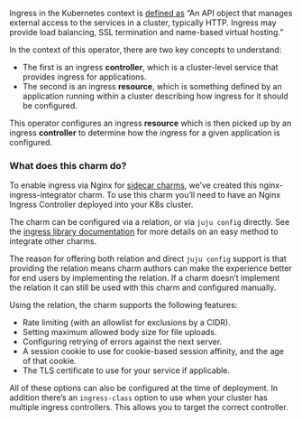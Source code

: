 Ingress in the Kubernetes context is [defined as](https://kubernetes.io/docs/concepts/services-networking/ingress/) “An API object that manages external access to the services in a cluster, typically HTTP. Ingress may provide load balancing, SSL termination and name-based virtual hosting.”

In the context of this operator, there are two key concepts to understand:

* The first is an ingress **controller**, which is a cluster-level service that provides ingress for applications.
* The second is an ingress **resource**, which is something defined by an application running within a cluster describing how ingress for it should be configured.

This operator configures an ingress **resource** which is then picked up by an ingress **controller** to determine how the ingress for a given application is configured.

### What does this charm do?

To enable ingress via Nginx for [sidecar charms](https://discourse.charmhub.io/t/the-future-of-charmed-operators-on-kubernetes/4361), we’ve created this nginx-ingress-integrator charm. To use this charm you’ll need to have an Nginx Ingress Controller deployed into your K8s cluster.

The charm can be configured via a relation, or via `juju config` directly. See the [ingress library documentation](https://charmhub.io/nginx-ingress-integrator/libraries/ingress) for more details on an easy method to integrate other charms.

The reason for offering both relation and direct `juju config` support is that providing the relation means charm authors can make the experience better for end users by implementing the relation. If a charm doesn’t implement the relation it can still be used with this charm and configured manually.

Using the relation, the charm supports the following features:

* Rate limiting (with an allowlist for exclusions by a CIDR).
* Setting maximum allowed body size for file uploads.
* Configuring retrying of errors against the next server.
* A session cookie to use for cookie-based session affinity, and the age of that cookie.
* The TLS certificate to use for your service if applicable.

All of these options can also be configured at the time of deployment. In addition there’s an `ingress-class` option to use when your cluster has multiple ingress controllers. This allows you to target the correct controller.
